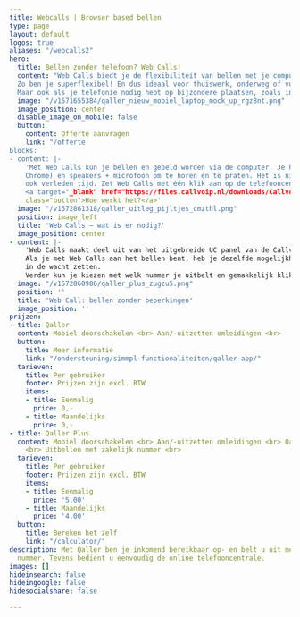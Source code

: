 ```yaml
---
title: Webcalls | Browser based bellen
type: page
layout: default
logos: true
aliases: "/webcalls2"
hero:
  title: Bellen zonder telefoon? Web Calls!
  content: "Web Calls biedt je de flexibiliteit van bellen met je computer, laptop of tablet.
  Zo ben je superflexibel! En dus ideaal voor thuiswerk, onderweg of voor een snelle extra werkplek.
  Maar ook als je telefonie nodig hebt op bijzondere plaatsen, zoals in het datacenter."
  image: "/v1571655384/qaller_nieuw_mobiel_laptop_mock_up_rgz8nt.png"
  image_position: center
  disable_image_on_mobile: false
  button:
    content: Offerte aanvragen
    link: "/offerte
blocks:
- content: |-
    'Met Web Calls kun je bellen en gebeld worden via de computer. Je hebt nodig: een computer met internet, een browser (bv Google
    Chrome) en speakers + microfoon om te horen en te praten. Het is niet nodig om software te installeren, en dus zijn driverproblemen
    ook verleden tijd. Zet Web Calls met één klik aan op de telefooncentrale, log in en je kunt binnen 1 minuut aan de slag!
    <a target="_blank" href="https://files.callvoip.nl/downloads/Callvoip_handleiding_Web-Calls-Browser-Based-Bellen.pdf"
    class="button">Hoe werkt het?</a>'
  image: "/v1572861318/qaller_uitleg_pijltjes_cmzthl.png"
  position: image_left
  title: 'Web Calls – wat is er nodig?'
  image_position: center
- content: |-
    'Web Calls maakt deel uit van het uitgebreide UC panel van de Callvoip-centrale.
    Als je met Web Calls aan het bellen bent, heb je dezelfde mogelijkheden als met een normale telefoon, zoals doorverbinden, mute en
    in de wacht zetten.
    Verder kun je kiezen met welk nummer je uitbelt en gemakkelijk klikken en bellen vanuit je dashboard en contactenlijst.'
  image: "/v1572860986/qaller_plus_zugzu5.png"
  position: ''
  title: 'Web Call: bellen zonder beperkingen'
  image_position: ''
prijzen:
- title: Qaller
  content: Mobiel doorschakelen <br> Aan/-uitzetten omleidingen <br>
  button:
    title: Meer informatie
    link: "/ondersteuning/simmpl-functionaliteiten/qaller-app/"
  tarieven:
    title: Per gebruiker
    footer: Prijzen zijn excl. BTW
    items:
    - title: Eenmalig
      price: 0,-
    - title: Maandelijks
      price: 0,-
- title: Qaller Plus
  content: Mobiel doorschakelen <br> Aan/-uitzetten omleidingen <br> Qaller als kantoortoestel
    <br> Uitbellen met zakelijk nummer <br>
  tarieven:
    title: Per gebruiker
    footer: Prijzen zijn excl. BTW
    items:
    - title: Eenmalig
      price: '5.00'
    - title: Maandelijks
      price: '4.00'
  button:
    title: Bereken het zelf
    link: "/calculator/"
description: Met Qaller ben je inkomend bereikbaar op- en belt u uit met het zakelijk
  nummer. Tevens bedient u eenvoudig de online telefooncentrale.
images: []
hideinsearch: false
hideingoogle: false
hidesocialshare: false

---
```

